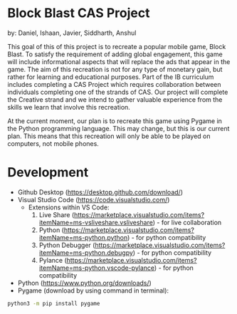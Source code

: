 # Block Blast CAS Project

by: Daniel, Ishaan, Javier, Siddharth, Anshul

This goal of this of this project is to recreate a popular mobile game, Block Blast. To satisfy the requirement of adding global engagement, this game will include informational aspects that will replace the ads that appear in the game. The aim of this recreation is not for any type of monetary gain, but rather for learning and educational purposes. Part of the IB curriculum includes completing a CAS Project which requires collaboration between individuals completing one of the strands of CAS. Our project will complete the Creative strand and we intend to gather valuable experience from the skills we learn that involve this recreation.

At the current moment, our plan is to recreate this game using Pygame in the Python programming language. This may change, but this is our current plan. This means that this recreation will only be able to be played on computers, not mobile phones.

# Development

- Github Desktop (https://desktop.github.com/download/)
- Visual Studio Code (https://code.visualstudio.com/)
    - Extensions within VS Code:
        1. Live Share (https://marketplace.visualstudio.com/items?itemName=ms-vsliveshare.vsliveshare) - for live collaboration
        2. Python (https://marketplace.visualstudio.com/items?itemName=ms-python.python) - for python compatibility
        3. Python Debugger (https://marketplace.visualstudio.com/items?itemName=ms-python.debugpy) - for python compatibility
        4. Pylance (https://marketplace.visualstudio.com/items?itemName=ms-python.vscode-pylance) - for python compatibility
- Python (https://www.python.org/downloads/)
- Pygame (download by using command in terminal):
```bash
python3 -m pip install pygame
```
